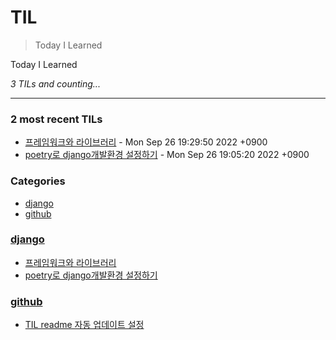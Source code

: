 # TIL
> Today I Learned

Today I Learned


_3 TILs and counting..._

---

### 2 most recent TILs

- [프레임워크와 라이브러리](django/django_framework_library요약.md) - Mon Sep 26 19:29:50 2022 +0900
- [poetry로 django개발환경 설정하기](django/poetry_setting_venv.md) - Mon Sep 26 19:05:20 2022 +0900

### Categories

- [django](#django)
- [github](#github)

### [django](#django)
- [프레임워크와 라이브러리](django/django_framework_library요약.md)
- [poetry로 django개발환경 설정하기](django/poetry_setting_venv.md)

### [github](#github)
- [TIL readme 자동 업데이트 설정](github/github_TIL_Readme_Auto업데이트.md)

[1]: https://simonwillison.net/2020/Apr/20/self-rewriting-readme/
[2]: https://github.com/jbranchaud/til

